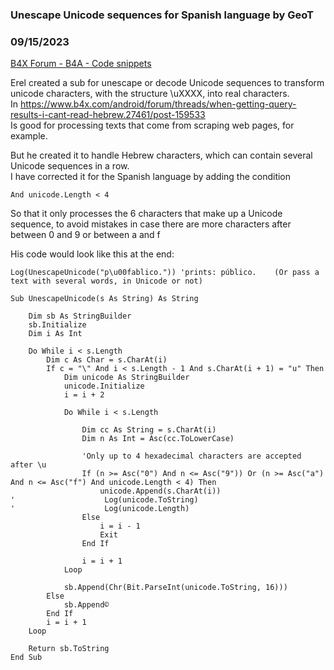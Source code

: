 ### Unescape Unicode sequences for Spanish language by GeoT
### 09/15/2023
[B4X Forum - B4A - Code snippets](https://www.b4x.com/android/forum/threads/151728/)

Erel created a sub for unescape or decode Unicode sequences to transform unicode characters, with the structure \uXXXX, into real characters.  
In <https://www.b4x.com/android/forum/threads/when-getting-query-results-i-cant-read-hebrew.27461/post-159533>  
Is good for processing texts that come from scraping web pages, for example.  
  
But he created it to handle Hebrew characters, which can contain several Unicode sequences in a row.  
I have corrected it for the Spanish language by adding the condition  
  

```B4X
And unicode.Length < 4
```

  
  
So that it only processes the 6 characters that make up a Unicode sequence, to avoid mistakes in case there are more characters after between 0 and 9 or between a and f  
  
His code would look like this at the end:  
  

```B4X
Log(UnescapeUnicode("p\u00fablico.")) 'prints: público.    (Or pass a text with several words, in Unicode or not)  
  
Sub UnescapeUnicode(s As String) As String  
   
    Dim sb As StringBuilder  
    sb.Initialize  
    Dim i As Int  
   
    Do While i < s.Length  
        Dim c As Char = s.CharAt(i)  
        If c = "\" And i < s.Length - 1 And s.CharAt(i + 1) = "u" Then  
            Dim unicode As StringBuilder  
            unicode.Initialize  
            i = i + 2  
         
            Do While i < s.Length  
             
                Dim cc As String = s.CharAt(i)  
                Dim n As Int = Asc(cc.ToLowerCase)  
             
                'Only up to 4 hexadecimal characters are accepted after \u  
                If (n >= Asc("0") And n <= Asc("9")) Or (n >= Asc("a") And n <= Asc("f") And unicode.Length < 4) Then  
                    unicode.Append(s.CharAt(i))  
'                    Log(unicode.ToString)  
'                    Log(unicode.Length)  
                Else  
                    i = i - 1  
                    Exit  
                End If  
  
                i = i + 1  
            Loop  
         
            sb.Append(Chr(Bit.ParseInt(unicode.ToString, 16)))  
        Else  
            sb.Append©  
        End If  
        i = i + 1  
    Loop  
   
    Return sb.ToString  
End Sub
```